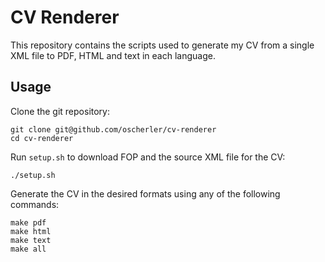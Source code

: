 # CV Renderer

This repository contains the scripts used to generate my CV from a single XML file to PDF, HTML and text in each language.

## Usage

Clone the git repository:

	git clone git@github.com/oscherler/cv-renderer
	cd cv-renderer

Run `setup.sh` to download FOP and the source XML file for the CV:

	./setup.sh

Generate the CV in the desired formats using any of the following commands:

	make pdf
	make html
	make text
	make all
